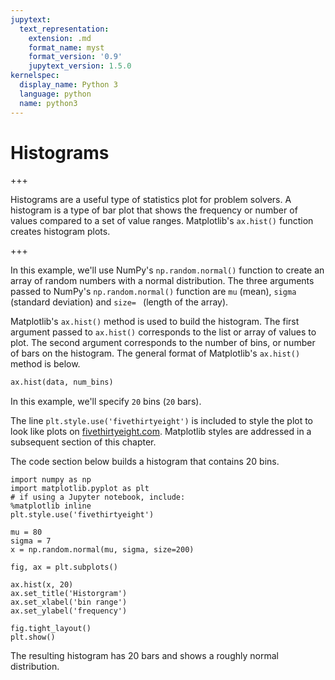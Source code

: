 ```yaml
---
jupytext:
  text_representation:
    extension: .md
    format_name: myst
    format_version: '0.9'
    jupytext_version: 1.5.0
kernelspec:
  display_name: Python 3
  language: python
  name: python3
---
```


# Histograms

+++

Histograms are a useful type of statistics plot for problem solvers. A histogram is a type of bar plot that shows the frequency or number of values compared to a set of value ranges. Matplotlib's ```ax.hist()``` function creates histogram plots.

+++

In this example, we'll use NumPy's ```np.random.normal()``` function to create an array of random numbers with a normal distribution. The three arguments passed to NumPy's ```np.random.normal()``` function are ```mu``` (mean), ```sigma``` (standard deviation) and ```size= ``` (length of the array).

Matplotlib's ```ax.hist()``` method is used to build the histogram. The first argument passed to ```ax.hist()``` corresponds to the list or array of values to plot. The second argument corresponds to the number of bins, or number of bars on the histogram. The general format of Matplotlib's ```ax.hist()``` method is below.

```python
ax.hist(data, num_bins)
```

In this example, we'll specify ```20``` bins (```20``` bars).

The line ```plt.style.use('fivethirtyeight')``` is included to style the plot to look like plots on [fivethirtyeight.com](https://fivethirtyeight.com). Matplotlib styles are addressed in a subsequent section of this chapter.

The code section below builds a histogram that contains 20 bins.

```{code-cell} ipython3
import numpy as np
import matplotlib.pyplot as plt
# if using a Jupyter notebook, include:
%matplotlib inline
plt.style.use('fivethirtyeight')

mu = 80
sigma = 7
x = np.random.normal(mu, sigma, size=200)

fig, ax = plt.subplots()

ax.hist(x, 20)
ax.set_title('Historgram')
ax.set_xlabel('bin range')
ax.set_ylabel('frequency')

fig.tight_layout()
plt.show()
```

The resulting histogram has 20 bars and shows a roughly normal distribution.

```{code-cell} ipython3

```
